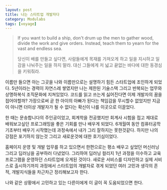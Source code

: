 ```yaml
---
layout: post
title: 나는 스타트업 개발자다
category: Modulabs
tags: [voyage]
--- 
```


> If you want to build a ship, don't drum up the men to gather wood, divide the work and give orders. Instead, teach them to yearn for the vast and endless sea.
>
> 당신이 배를 만들고 싶다면, 사람들에게 목재를 가져오게 하고 일을 지시하고 일감을 나눠주는 일을 하지 말라. 대신 그들에게 저 넓고 끝없는 바다에 대한 동경심을 키워줘라.

이름만 들으면 아는 그곳을 나와 이름만으로는 설명하기 힘든 스타트업에 조인하게 되었다. 5년이라는 경력이 자연스레 쌓였지만 나는 제한된 기술스택 그리고 반복되는 업무와 상명하복식 조직문화에 지쳐있었다. 코드를 읽고 쓰는게 싫어진다면 이제 개발자의 꿈을 접어야할까? 가장으로써 곧 한 아이의 아빠가 된다는 책임감을 무시할수 없었지만 지금이 아니면 더이상 개발자가 될 수 없다는 확신이 나를 이곳으로 이끌었다.

한 때는 문송합니다의 주인공이었고, 회계학을 전공했지만 회계사 시험을 접고 제대로 배워보고싶던 프로그래밍을 좋은 기회를 만나 배우게 되었다. 6개월여 동안 컴퓨터공학 기초부터 배우기 시작했는데 과정속에서 내가 그리 잘하지는 못한것같다. 하지만 나의 강점은 포기하지 않는것 그리고 새로운것에 대한 호기심이었다. 

홈페이지 운영 및 개발 업무를 하고 있으면서 한편으로는 평소 배우고 싶었던 머신러닝 그리고 딥러닝을 공부하러 다녔었다. 그리하여 딥러닝 컬리지 1년 과정을 이수하고 교육프로그램을 운영하던 스타트업에 오게된 것이다.
새로운 서비스를 디자인하고 실제 서비스로 출시하기까지 과정에서 스타트업의 개발자로 겪게 되었던 여러 고민과 생각의 흔적, 개발지식들을 차근차근 정리해보고자 한다.

나와 같은 상황에서 고민하고 있는 다른이에게 이 글이 꼭 도움되었으면 한다.

